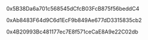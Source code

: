 0x5B38Da6a701c568545dCfcB03FcB875f56beddC4

0xAb8483F64d9C6d1EcF9b849Ae677dD3315835cb2

0x4B20993Bc481177ec7E8f571ceCaE8A9e22C02db



